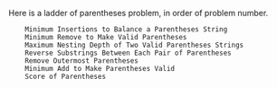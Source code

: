 Here is a ladder of parentheses problem, in order of problem number.

        Minimum Insertions to Balance a Parentheses String
        Minimum Remove to Make Valid Parentheses
        Maximum Nesting Depth of Two Valid Parentheses Strings
        Reverse Substrings Between Each Pair of Parentheses
        Remove Outermost Parentheses
        Minimum Add to Make Parentheses Valid
        Score of Parentheses
